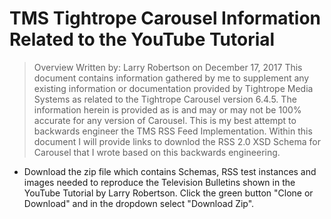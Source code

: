 # TMS Tightrope Carousel Information Related to the YouTube Tutorial
> Overview
Written by: Larry Robertson on December 17, 2017
This document contains information gathered by me to supplement any existing information or documentation provided by Tightrope Media Systems as related to the Tightrope Carousel version 6.4.5.
The information herein is provided as is and may or may not be 100% accurate for any version of Carousel. This is my best attempt to backwards engineer the TMS RSS Feed Implementation. Within this document I will provide links to downlod the RSS 2.0 XSD Schema for Carousel that I wrote based on this backwards engineering.
* Download the zip file which contains Schemas, RSS test instances and images needed to reproduce the Television Bulletins shown in the YouTube Tutorial by Larry Robertson. Click the green button "Clone or Download" and in the dropdown select "Download Zip".
